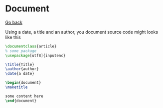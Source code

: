 # Document

[Go back](..)

Using a date, a title and an author, you document
source code might looks like this

```latex
\documentclass{article}
% some package
\usepackage[utf8]{inputenc}

\title{Title}
\author{author}
\date{a date}

\begin{document}
\maketitle

some content here
\end{document}
```